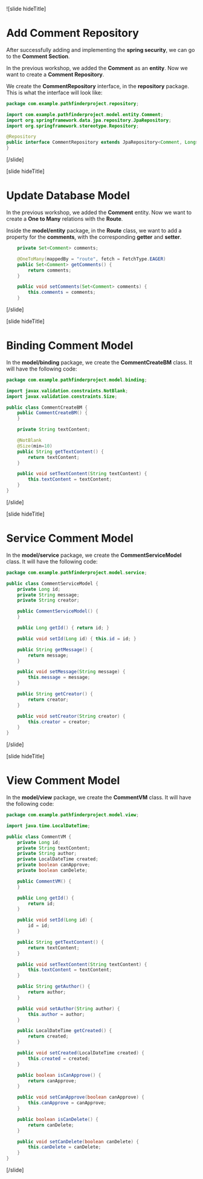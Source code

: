 ![slide hideTitle]

# Add Comment Repository

After successfully adding and implementing the **spring security**, we can go to the **Comment Section**.

In the previous workshop, we added the **Comment** as an **entity**. Now we want to create a **Comment Repository**.

We create the **CommentRepository** interface, in the **repository** package. This is what the interface will look like:

```java
package com.example.pathfinderproject.repository;

import com.example.pathfinderproject.model.entity.Comment;
import org.springframework.data.jpa.repository.JpaRepository;
import org.springframework.stereotype.Repository;

@Repository
public interface CommentRepository extends JpaRepository<Comment, Long> {
}
```

[/slide]

[slide hideTitle]

# Update Database Model

In the previous workshop, we added the **Comment** entity. Now we want to create a **One to Many** relations with the **Route**.

Inside the **model/entity** package, in the **Route** class, we want to add a property for the **comments**, with the corresponding **getter** and **setter**.

```java
    private Set<Comment> comments;

    @OneToMany(mappedBy = "route", fetch = FetchType.EAGER)
    public Set<Comment> getComments() {
        return comments;
    }

    public void setComments(Set<Comment> comments) {
        this.comments = comments;
    }

```

[/slide]

[slide hideTitle]

# Binding Comment Model

In the **model/binding** package, we create the **CommentCreateBM** class. It will have the following code:

```java
package com.example.pathfinderproject.model.binding;

import javax.validation.constraints.NotBlank;
import javax.validation.constraints.Size;

public class CommentCreateBM {
    public CommentCreateBM() {
    }

    private String textContent;

    @NotBlank
    @Size(min=10)
    public String getTextContent() {
        return textContent;
    }

    public void setTextContent(String textContent) {
        this.textContent = textContent;
    }
}
```

[/slide]

[slide hideTitle]

# Service Comment Model

In the **model/service** package, we create the **CommentServiceModel** class. It will have the following code:

```java
package com.example.pathfinderproject.model.service;

public class CommentServiceModel {
    private Long id;
    private String message;
    private String creator;

    public CommentServiceModel() {
    }

    public Long getId() { return id; }

    public void setId(Long id) { this.id = id; }

    public String getMessage() {
        return message;
    }

    public void setMessage(String message) {
        this.message = message;
    }

    public String getCreator() {
        return creator;
    }

    public void setCreator(String creator) {
        this.creator = creator;
    }
}
```

[/slide]

[slide hideTitle]

# View Comment Model

In the **model/view** package, we create the **CommentVM** class. It will have the following code:

```java
package com.example.pathfinderproject.model.view;

import java.time.LocalDateTime;

public class CommentVM {
    private Long id;
    private String textContent;
    private String author;
    private LocalDateTime created;
    private boolean canApprove;
    private boolean canDelete;

    public CommentVM() {
    }

    public Long getId() {
        return id;
    }

    public void setId(Long id) {
        id = id;
    }

    public String getTextContent() {
        return textContent;
    }

    public void setTextContent(String textContent) {
        this.textContent = textContent;
    }

    public String getAuthor() {
        return author;
    }

    public void setAuthor(String author) {
        this.author = author;
    }

    public LocalDateTime getCreated() {
        return created;
    }

    public void setCreated(LocalDateTime created) {
        this.created = created;
    }

    public boolean isCanApprove() {
        return canApprove;
    }

    public void setCanApprove(boolean canApprove) {
        this.canApprove = canApprove;
    }

    public boolean isCanDelete() {
        return canDelete;
    }

    public void setCanDelete(boolean canDelete) {
        this.canDelete = canDelete;
    }
}
```

[/slide]

